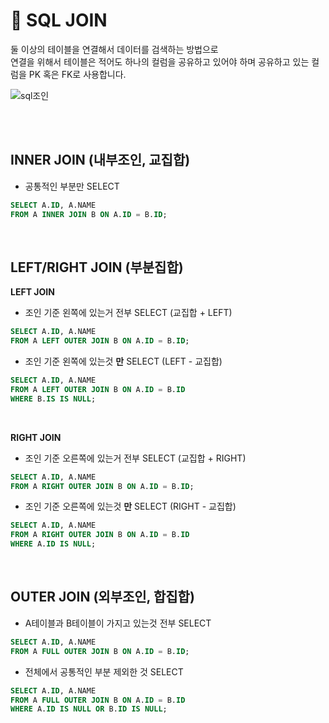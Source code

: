 # 🙌 SQL JOIN

둘 이상의 테이블을 연결해서 데이터를 검색하는 방법으로 <br>
연결을 위해서 테이블은 적어도 하나의 컬럼을 공유하고 있어야 하며 공유하고 있는 컬럼을 PK 혹은 FK로 사용합니다.

<img src="https://github.com/Fun-Fun-Study/CS-Study/assets/96433955/b786ad70-7640-40d0-88da-397848b3cdad" alt="sql조인" />

<br><br>

## INNER JOIN (내부조인, 교집합)

- 공통적인 부분만 SELECT

```sql
SELECT A.ID, A.NAME
FROM A INNER JOIN B ON A.ID = B.ID;
```

<br>

## LEFT/RIGHT JOIN (부분집합)

**LEFT JOIN**

- 조인 기준 왼쪽에 있는거 전부 SELECT (교집합 + LEFT)

```sql
SELECT A.ID, A.NAME
FROM A LEFT OUTER JOIN B ON A.ID = B.ID;
```

- 조인 기준 왼쪽에 있는것 **만** SELECT (LEFT - 교집합)

```sql
SELECT A.ID, A.NAME
FROM A LEFT OUTER JOIN B ON A.ID = B.ID
WHERE B.IS IS NULL;
```

<br>

**RIGHT JOIN**

- 조인 기준 오른쪽에 있는거 전부 SELECT (교집합 + RIGHT)

```sql
SELECT A.ID, A.NAME
FROM A RIGHT OUTER JOIN B ON A.ID = B.ID;
```

- 조인 기준 오른쪽에 있는것 **만** SELECT (RIGHT - 교집합)

```sql
SELECT A.ID, A.NAME
FROM A RIGHT OUTER JOIN B ON A.ID = B.ID
WHERE A.ID IS NULL;
```

<br>

## OUTER JOIN (외부조인, 합집합)

- A테이블과 B테이블이 가지고 있는것 전부 SELECT

```sql
SELECT A.ID, A.NAME
FROM A FULL OUTER JOIN B ON A.ID = B.ID;
```

- 전체에서 공통적인 부분 제외한 것 SELECT

```sql
SELECT A.ID, A.NAME
FROM A FULL OUTER JOIN B ON A.ID = B.ID
WHERE A.ID IS NULL OR B.ID IS NULL;
```
